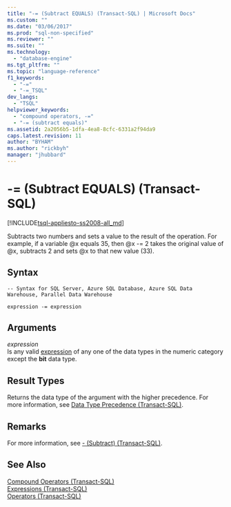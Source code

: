 ```yaml
---
title: "-= (Subtract EQUALS) (Transact-SQL) | Microsoft Docs"
ms.custom: ""
ms.date: "03/06/2017"
ms.prod: "sql-non-specified"
ms.reviewer: ""
ms.suite: ""
ms.technology: 
  - "database-engine"
ms.tgt_pltfrm: ""
ms.topic: "language-reference"
f1_keywords: 
  - "-="
  - "-=_TSQL"
dev_langs: 
  - "TSQL"
helpviewer_keywords: 
  - "compound operators, -="
  - "-= (subtract equals)"
ms.assetid: 2a2056b5-1dfa-4ea8-8cfc-6331a2f94da9
caps.latest.revision: 11
author: "BYHAM"
ms.author: "rickbyh"
manager: "jhubbard"
---
```

# -= (Subtract EQUALS) (Transact-SQL)
[!INCLUDE[tsql-appliesto-ss2008-all_md](../../includes/tsql-appliesto-ss2008-all-md.md)]

  Subtracts two numbers and sets a value to the result of the operation. For example, if a variable @x equals 35, then @x -= 2 takes the original value of @x, subtracts 2 and sets @x to that new value (33).  
  
## Syntax  
  
```  
-- Syntax for SQL Server, Azure SQL Database, Azure SQL Data Warehouse, Parallel Data Warehouse  
  
expression -= expression  
```  
  
## Arguments  
 *expression*  
 Is any valid [expression](../../t-sql/language-elements/expressions-transact-sql.md) of any one of the data types in the numeric category except the **bit** data type.  
  
## Result Types  
 Returns the data type of the argument with the higher precedence. For more information, see [Data Type Precedence &#40;Transact-SQL&#41;](../../t-sql/data-types/data-type-precedence-transact-sql.md).  
  
## Remarks  
 For more information, see [- &#40;Subtract&#41; &#40;Transact-SQL&#41;](../../t-sql/language-elements/subtract-transact-sql.md).  
  
## See Also  
 [Compound Operators &#40;Transact-SQL&#41;](../../t-sql/language-elements/compound-operators-transact-sql.md)   
 [Expressions &#40;Transact-SQL&#41;](../../t-sql/language-elements/expressions-transact-sql.md)   
 [Operators &#40;Transact-SQL&#41;](../../t-sql/language-elements/operators-transact-sql.md)  
  
  